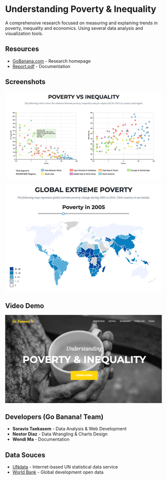 # Understanding Poverty & Inequality

A comprehensive research focused on measuring and explaining trends in poverty, inequality and economics. Using several data analysis and visualization tools.

## Resources

* [GoBanana.com](http://go_banana.sorabix.com/) - Research homepage
* [Report.pdf](Report.pdf) - Documentation

## Screenshots

![Screenshot](screenshot/screenshot1.png)

![Screenshot](screenshot/screenshot2.png)

## Video Demo

[![Video](screenshot/screenshot3.png)](https://youtu.be/baLoDQTQZDU)

## Developers (Go Banana! Team)

* **Soravis Taekasem** - Data Analysis & Web Development
* **Nestor Diaz** - Data Wrangling & Charts Design
* **Wendi Ma** - Documentation

## Data Souces

* [UNdata](http://data.un.org) - Internet-based UN statistical data service
* [World Bank](https://data.worldbank.org) - Global development open data